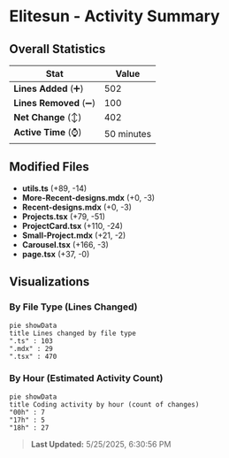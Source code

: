 # Elitesun - Activity Summary 

## Overall Statistics

| Stat                   | Value                                                             |
| ---------------------- | ----------------------------------------------------------------- |
| **Lines Added** (➕)   | 502                                          |
| **Lines Removed** (➖) | 100                                        |
| **Net Change** (↕)    | 402                |
| **Active Time** (⌚)   | 50 minutes |


## Modified Files
- **utils.ts** (+89, -14)
- **More-Recent-designs.mdx** (+0, -3)
- **Recent-designs.mdx** (+0, -3)
- **Projects.tsx** (+79, -51)
- **ProjectCard.tsx** (+110, -24)
- **Small-Project.mdx** (+21, -2)
- **Carousel.tsx** (+166, -3)
- **page.tsx** (+37, -0)

## Visualizations

### By File Type (Lines Changed)

```mermaid
pie showData
title Lines changed by file type
".ts" : 103
".mdx" : 29
".tsx" : 470
```

### By Hour (Estimated Activity Count)

```mermaid
pie showData
title Coding activity by hour (count of changes)
"00h" : 7
"17h" : 5
"18h" : 27
```


> **Last Updated:** 5/25/2025, 6:30:56 PM